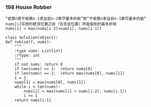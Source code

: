 ### 198	House Robber

	“偷第n家不偷第n-1家且前n-2家尽量多的偷”和“不偷第n家且前n-1家尽量多的偷”
	nums[i]存放的是该位置之前（包含该位置）所能偷到的最多的钱
	nums[i] = max(nums[i-2]+num[i], nums[i-1])

	class Solution(object):
    def rob(self, nums):
        """
        :type nums: List[int]
        :rtype: int
        """
        if not nums: return 0
        if len(nums) == 1:	return nums[0]
        if len(nums) == 2:	return max(nums[0], nums[1])
        i = 2
        nums[1] = max(nums[0], nums[1])
        while i < len(nums):
        	nums[i] = max(nums[i] + nums[i-2], nums[i-1])
        	i += 1
        return nums[i-1]
